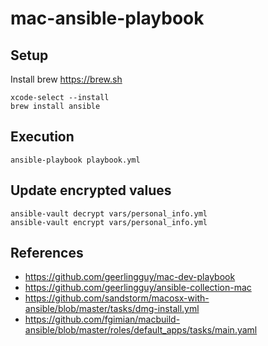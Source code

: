 # mac-ansible-playbook

## Setup
Install brew https://brew.sh

```
xcode-select --install
brew install ansible
```

## Execution
```
ansible-playbook playbook.yml
```

## Update encrypted values
```
ansible-vault decrypt vars/personal_info.yml 
ansible-vault encrypt vars/personal_info.yml
```
## References
- https://github.com/geerlingguy/mac-dev-playbook
- https://github.com/geerlingguy/ansible-collection-mac
- https://github.com/sandstorm/macosx-with-ansible/blob/master/tasks/dmg-install.yml
- https://github.com/fgimian/macbuild-ansible/blob/master/roles/default_apps/tasks/main.yaml
